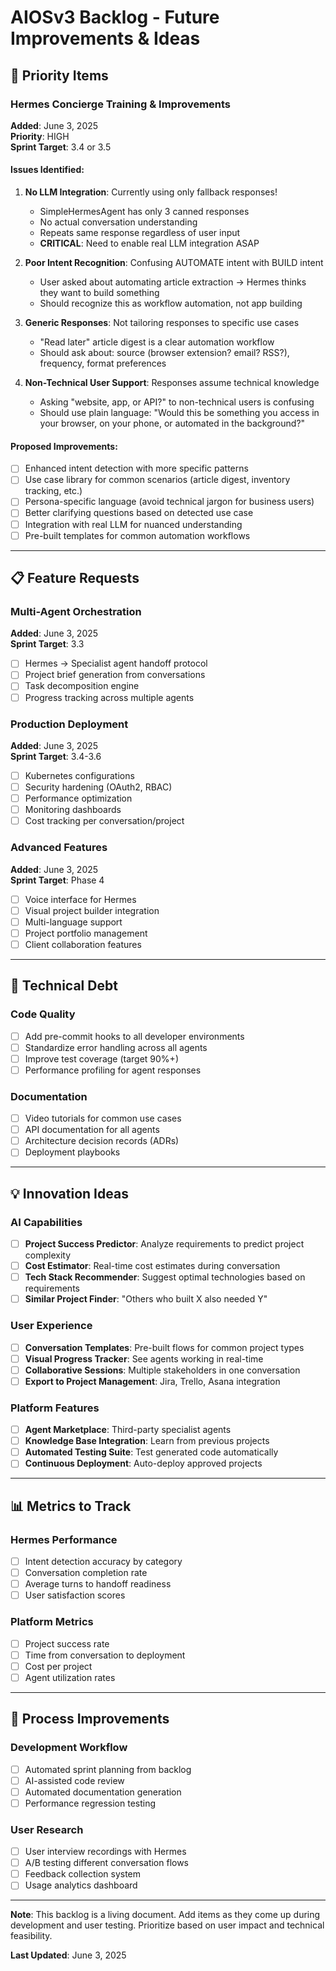 # AIOSv3 Backlog - Future Improvements & Ideas

## 🎯 Priority Items

### Hermes Concierge Training & Improvements
**Added**: June 3, 2025  
**Priority**: HIGH  
**Sprint Target**: 3.4 or 3.5

#### Issues Identified:
1. **No LLM Integration**: Currently using only fallback responses!
   - SimpleHermesAgent has only 3 canned responses
   - No actual conversation understanding
   - Repeats same response regardless of user input
   - **CRITICAL**: Need to enable real LLM integration ASAP

2. **Poor Intent Recognition**: Confusing AUTOMATE intent with BUILD intent
   - User asked about automating article extraction → Hermes thinks they want to build something
   - Should recognize this as workflow automation, not app building

3. **Generic Responses**: Not tailoring responses to specific use cases
   - "Read later" article digest is a clear automation workflow
   - Should ask about: source (browser extension? email? RSS?), frequency, format preferences

4. **Non-Technical User Support**: Responses assume technical knowledge
   - Asking "website, app, or API?" to non-technical users is confusing
   - Should use plain language: "Would this be something you access in your browser, on your phone, or automated in the background?"

#### Proposed Improvements:
- [ ] Enhanced intent detection with more specific patterns
- [ ] Use case library for common scenarios (article digest, inventory tracking, etc.)
- [ ] Persona-specific language (avoid technical jargon for business users)
- [ ] Better clarifying questions based on detected use case
- [ ] Integration with real LLM for nuanced understanding
- [ ] Pre-built templates for common automation workflows

---

## 📋 Feature Requests

### Multi-Agent Orchestration
**Added**: June 3, 2025  
**Sprint Target**: 3.3

- [ ] Hermes → Specialist agent handoff protocol
- [ ] Project brief generation from conversations
- [ ] Task decomposition engine
- [ ] Progress tracking across multiple agents

### Production Deployment
**Added**: June 3, 2025  
**Sprint Target**: 3.4-3.6

- [ ] Kubernetes configurations
- [ ] Security hardening (OAuth2, RBAC)
- [ ] Performance optimization
- [ ] Monitoring dashboards
- [ ] Cost tracking per conversation/project

### Advanced Features
**Added**: June 3, 2025  
**Sprint Target**: Phase 4

- [ ] Voice interface for Hermes
- [ ] Visual project builder integration
- [ ] Multi-language support
- [ ] Project portfolio management
- [ ] Client collaboration features

---

## 🐛 Technical Debt

### Code Quality
- [ ] Add pre-commit hooks to all developer environments
- [ ] Standardize error handling across all agents
- [ ] Improve test coverage (target 90%+)
- [ ] Performance profiling for agent responses

### Documentation
- [ ] Video tutorials for common use cases
- [ ] API documentation for all agents
- [ ] Architecture decision records (ADRs)
- [ ] Deployment playbooks

---

## 💡 Innovation Ideas

### AI Capabilities
- [ ] **Project Success Predictor**: Analyze requirements to predict project complexity
- [ ] **Cost Estimator**: Real-time cost estimates during conversation
- [ ] **Tech Stack Recommender**: Suggest optimal technologies based on requirements
- [ ] **Similar Project Finder**: "Others who built X also needed Y"

### User Experience
- [ ] **Conversation Templates**: Pre-built flows for common project types
- [ ] **Visual Progress Tracker**: See agents working in real-time
- [ ] **Collaborative Sessions**: Multiple stakeholders in one conversation
- [ ] **Export to Project Management**: Jira, Trello, Asana integration

### Platform Features
- [ ] **Agent Marketplace**: Third-party specialist agents
- [ ] **Knowledge Base Integration**: Learn from previous projects
- [ ] **Automated Testing Suite**: Test generated code automatically
- [ ] **Continuous Deployment**: Auto-deploy approved projects

---

## 📊 Metrics to Track

### Hermes Performance
- [ ] Intent detection accuracy by category
- [ ] Conversation completion rate
- [ ] Average turns to handoff readiness
- [ ] User satisfaction scores

### Platform Metrics
- [ ] Project success rate
- [ ] Time from conversation to deployment
- [ ] Cost per project
- [ ] Agent utilization rates

---

## 🔄 Process Improvements

### Development Workflow
- [ ] Automated sprint planning from backlog
- [ ] AI-assisted code review
- [ ] Automated documentation generation
- [ ] Performance regression testing

### User Research
- [ ] User interview recordings with Hermes
- [ ] A/B testing different conversation flows
- [ ] Feedback collection system
- [ ] Usage analytics dashboard

---

**Note**: This backlog is a living document. Add items as they come up during development and user testing. Prioritize based on user impact and technical feasibility.

**Last Updated**: June 3, 2025